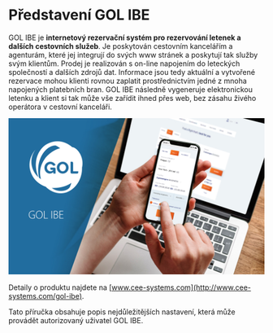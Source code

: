 # Představení GOL IBE

GOL IBE je **internetový rezervační systém pro rezervování letenek a dalších cestovních služeb**. Je poskytován cestovním kancelářím a agenturám, které jej integrují do svých www stránek a poskytují tak služby svým klientům. Prodej je realizován s on-line napojením do leteckých společností a dalších zdrojů dat. Informace jsou tedy aktuální a vytvořené rezervace mohou klienti rovnou zaplatit prostřednictvím jedné z mnoha napojených platebních bran. GOL IBE následně vygeneruje elektronickou letenku a klient si tak může vše zařídit ihned přes web, bez zásahu živého operátora v cestovní kanceláři.

![](.gitbook/assets/image%20%2811%29.png)

Detaily o produktu najdete na [www.cee-systems.com](http://www.cee-systems.com/gol-ibe).

Tato příručka obsahuje popis nejdůležitějších nastavení, která může provádět autorizovaný uživatel GOL IBE.

